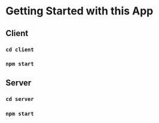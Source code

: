 # Getting Started with this App

## Client

### `cd client`
### `npm start`

## Server

### `cd server`
### `npm start`
